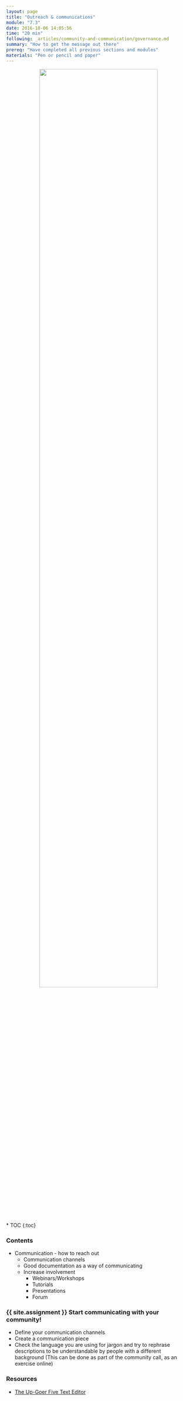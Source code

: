 ```yaml
---
layout: page
title: "Outreach & communications"
module: "7.3"
date: 2016-10-06 14:05:56
time: "20 min"
following: _articles/community-and-communication/governance.md
summary: "How to get the message out there"
prereq: "Have completed all previous sections and modules"
materials: "Pen or pencil and paper"
---
```

<p align="center">
<img src="https://raw.githubusercontent.com/ohwmakers/OHM-curriculum/gh-pages/img/work_in_progress_banner.svg" width="80%"/>
</p>
* TOC
{:toc}


### Contents

- Communication - how to reach out
  - Communication channels
  - Good documentation as a way of communicating
  - Increase involvement
    - Webinars/Workshops
    - Tutorials
    - Presentations
    - Forum

### {{ site.assignment }} Start communicating with your community!

- Define your communication channels
- Create a communication piece
- Check the language you are using for jargon and try to rephrase descriptions to be understandable by people with a different background (This can be done as part of the community call, as an exercise online)
### Resources
- [The Up-Goer Five Text Editor](https://splasho.com/upgoer5/)


